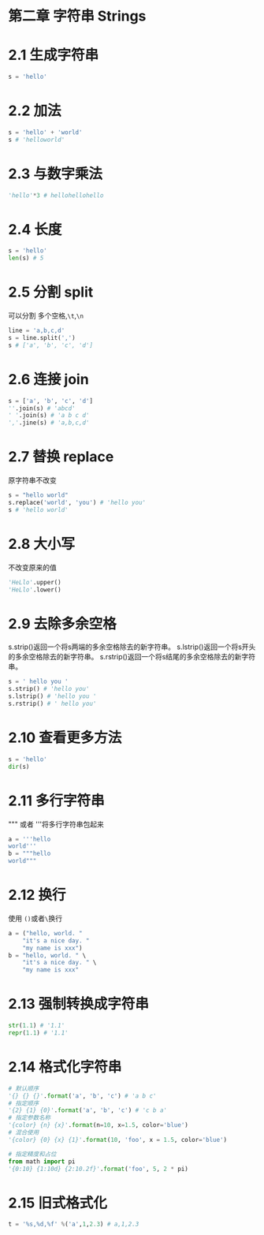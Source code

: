 # 第二章 字符串 Strings

# 2.1 生成字符串
```python
s = 'hello'
```
# 2.2 加法
```python
s = 'hello' + 'world'
s # 'helloworld'
```
# 2.3 与数字乘法
```python
'hello'*3 # hellohellohello
```
# 2.4 长度
```python
s = 'hello'
len(s) # 5
```
# 2.5 分割 split
可以分割 多个空格,```\t```,```\n```
```python
line = 'a,b,c,d'
s = line.split(',') 
s # ['a', 'b', 'c', 'd']
```
# 2.6 连接 join
```python
s = ['a', 'b', 'c', 'd']
''.join(s) # 'abcd'
' '.join(s) # 'a b c d'
','.jine(s) # 'a,b,c,d'
```
# 2.7 替换 replace
原字符串不改变
```python
s = "hello world"
s.replace('world', 'you') # 'hello you'
s # 'hello world'
```
# 2.8 大小写
不改变原来的值
```python
'HeLlo'.upper()
'HeLlo'.lower()
```
# 2.9 去除多余空格
s.strip()返回一个将s两端的多余空格除去的新字符串。
s.lstrip()返回一个将s开头的多余空格除去的新字符串。
s.rstrip()返回一个将s结尾的多余空格除去的新字符串。
```python
s = ' hello you '
s.strip() # 'hello you'
s.lstrip() # 'hello you '
s.rstrip() # ' hello you'
```
# 2.10 查看更多方法
```python
s = 'hello'
dir(s)
```
# 2.11 多行字符串
""" 或者 '''将多行字符串包起来
```python
a = '''hello
world'''
b = """hello
world"""
```
# 2.12 换行
使用 ```()```或者```\```换行
```python
a = ("hello, world. "
    "it's a nice day. "
    "my name is xxx")
b = "hello, world. " \
    "it's a nice day. " \
    "my name is xxx"
```
# 2.13 强制转换成字符串
```python
str(1.1) # '1.1'
repr(1.1) # '1.1'
```

# 2.14 格式化字符串
```python
# 默认顺序
'{} {} {}'.format('a', 'b', 'c') # 'a b c'
# 指定顺序
'{2} {1} {0}'.format('a', 'b', 'c') # 'c b a'
# 指定参数名称
'{color} {n} {x}'.format(n=10, x=1.5, color='blue')
# 混合使用
'{color} {0} {x} {1}'.format(10, 'foo', x = 1.5, color='blue')
```
```python
# 指定精度和占位
from math import pi
'{0:10} {1:10d} {2:10.2f}'.format('foo', 5, 2 * pi)
```
# 2.15 旧式格式化
```python
t = '%s,%d,%f' %('a',1,2.3) # a,1,2.3
```















